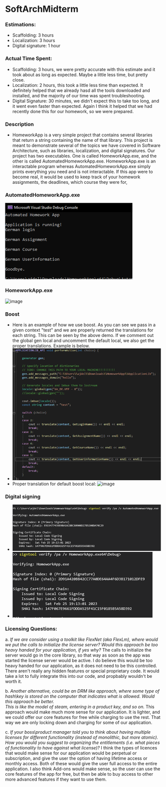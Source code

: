 # SoftArchMidterm

### Estimations:
  - Scaffolding: 3 hours
  - Localization: 3 hours
  - Digital signature: 1 hour

### Actual Time Spent:
  - Scaffolding: 3 hours, we were pretty accurate with this estimate and it took about as long as expected. Maybe a little less time, but pretty close.
  - Localization: 2 hours, this took a little less time than expected. It definitely helped that we already hasd all the tools downloaded and installed, and the majority of our time was spent troubleshooting.
  - Digital Signature: 30 minutes, we didn't expect this to take too long, and it went even faster than expected. Again I think it helped that we had recently done this for our homework, so we were prepared.  

### Description
  - HomeworkApp is a very simple project that contains several libraries that return a string containing the name of that library. This project is meant to demonstrate several of the topics we have covered in Software Architecture, such as libraries, localization, and digital signatures. Our project has two executables. One is called HomeworkApp.exe, and the other is called AutomatedHomeworkApp.exe. HomeworkApp.exe is an interactable program whereas AutomatedHomeworkApp.exe simply prints everything you need and is not interactable. If this app were to become real, it would be used to keep track of your homework assignments, the deadlines, which course they were for, 
 
### AutomatedHomeworkApp.exe

  ![image](https://github.com/ajdelcimmuto/SoftArchMidterm/blob/master/AutomatedHomeworkAppDemo.PNG?raw=true)
### HomeworkApp.exe

  ![image](https://user-images.githubusercontent.com/28656360/156645718-f09f9223-46a4-473b-b891-e532f226e849.png)
### Boost
- Here is an example of how we use boost. As you can see we pass in a given context "test" and we are properly returned the translations for each string. This can be seen by the above demo. If we comment out the global gen local and uncomment the default local, we also get the proper translations. Example is below.
- ![image](https://github.com/ajdelcimmuto/SoftArchMidterm/blob/master/boostUsage.PNG?raw=true)
- Proper translation for default boost local: ![image](https://user-images.githubusercontent.com/28656360/156646595-5c91c5c0-1b62-4c9a-9455-cfe17ed65ae6.png)

### Digital signing
- ![Alt text](https://github.com/ajdelcimmuto/SoftArchMidterm/blob/master/AutomatedHomeworkAppSignature.PNG?raw=true)
- ![Alt text](https://github.com/ajdelcimmuto/SoftArchMidterm/blob/master/HomeworkAppSignature.PNG?raw=true)




### Licensing Questions:
a. *If we are consider using a toolkit like FlexNet (aka FlexLm), where would we put the calls 
to initialize the license server?   Would this approach be too heavy handed for your 
application, if yes why?*
  The calls to initialize the server would go in the core library, so that way as soon as the app was started the license server would be active. I do believe this would be too heavy handed for our application, as it does not need to be this controlled. There aren't really any hidden features or special proprietary code. It would take a lot to fully integrate this into our code, and propbably wouldn't be worth it.
  
b. *Another alternative, could be an DRM like approach, where some type of hash\key is 
stored on the computer that indicates what is allowed.  Would this approach be better.  
This is like the model of steam, entering in a product key, and so on.*
  This approach would make much more sense for our application. It is lighter, and we could offer our core features for free while charging to use the rest. That way we are only locking down and charging for some of our application. 

c. *If your boss\product manager told you to think about having multiple licenses for 
different functionality (instead of monolithic, but more atomic).  How you would you 
suggest to organizing the entitlements (i.e. what pieces of functionality to have against 
what license)?*
  I think the types of licences that would make sense for our application would be perpetual or subscription, and give the user the option of having lifetime access or monthly access. Both of these would give the user full access to the entire application. I also think Add-ons would make sense, so the user can use the core features of the app for free, but then be able to buy access to other more advanced features if they want to use them. 
